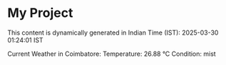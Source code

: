 # My Project

This content is dynamically generated in Indian Time (IST): 2025-03-30 01:24:01 IST


Current Weather in Coimbatore:
Temperature: 26.88 °C
Condition: mist
